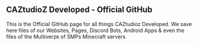 ## CAZtudioZ Developed - Official GitHub
This is the Official GitHub page for all things CAZtudioz Developed. We save here files of our Websites, Pages, Discord Bots, Android Apps & even the files of the Multiverze of SMPs Minecraft servers

